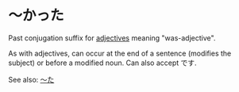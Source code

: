 # ～かった

Past conjugation suffix for [adjectives](～い) meaning "was-adjective".

As with adjectives, can occur at the end of a sentence (modifies the subject) or before a modified noun.  Can also accept です.

See also: [～た](～た)
